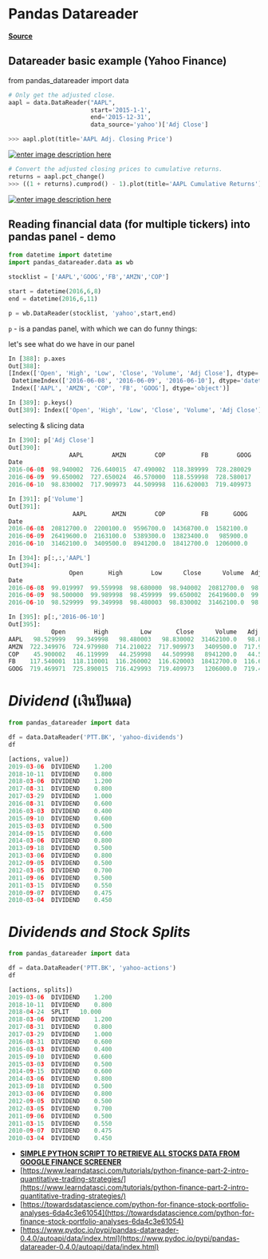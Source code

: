 Pandas Datareader
===
[**Source**](https://riptutorial.com/pandas/topic/1912/pandas-datareader)

## Datareader basic example (Yahoo Finance)


from pandas_datareader import data
```python
# Only get the adjusted close.
aapl = data.DataReader("AAPL", 
                       start='2015-1-1', 
                       end='2015-12-31', 
                       data_source='yahoo')['Adj Close']

>>> aapl.plot(title='AAPL Adj. Closing Price')

```

[![enter image description here](http://i.stack.imgur.com/amLQD.png)](http://i.stack.imgur.com/amLQD.png)

```python
# Convert the adjusted closing prices to cumulative returns.
returns = aapl.pct_change()
>>> ((1 + returns).cumprod() - 1).plot(title='AAPL Cumulative Returns')

```

[![enter image description here](http://i.stack.imgur.com/JiPUS.png)](http://i.stack.imgur.com/JiPUS.png)

## Reading financial data (for multiple tickers) into pandas panel - demo

```python
from datetime import datetime
import pandas_datareader.data as wb

stocklist = ['AAPL','GOOG','FB','AMZN','COP']

start = datetime(2016,6,8)
end = datetime(2016,6,11)

p = wb.DataReader(stocklist, 'yahoo',start,end)

```

`p`  - is a pandas panel, with which we can do funny things:

let's see what do we have in our panel

```python
In [388]: p.axes
Out[388]:
[Index(['Open', 'High', 'Low', 'Close', 'Volume', 'Adj Close'], dtype='object'),
 DatetimeIndex(['2016-06-08', '2016-06-09', '2016-06-10'], dtype='datetime64[ns]', name='Date', freq='D'),
 Index(['AAPL', 'AMZN', 'COP', 'FB', 'GOOG'], dtype='object')]

In [389]: p.keys()
Out[389]: Index(['Open', 'High', 'Low', 'Close', 'Volume', 'Adj Close'], dtype='object')

```

selecting & slicing data

```python
In [390]: p['Adj Close']
Out[390]:
                 AAPL        AMZN        COP          FB        GOOG
Date
2016-06-08  98.940002  726.640015  47.490002  118.389999  728.280029
2016-06-09  99.650002  727.650024  46.570000  118.559998  728.580017
2016-06-10  98.830002  717.909973  44.509998  116.620003  719.409973

In [391]: p['Volume']
Out[391]:
                  AAPL       AMZN        COP          FB       GOOG
Date
2016-06-08  20812700.0  2200100.0  9596700.0  14368700.0  1582100.0
2016-06-09  26419600.0  2163100.0  5389300.0  13823400.0   985900.0
2016-06-10  31462100.0  3409500.0  8941200.0  18412700.0  1206000.0

In [394]: p[:,:,'AAPL']
Out[394]:
                 Open       High        Low      Close      Volume  Adj Close
Date
2016-06-08  99.019997  99.559998  98.680000  98.940002  20812700.0  98.940002
2016-06-09  98.500000  99.989998  98.459999  99.650002  26419600.0  99.650002
2016-06-10  98.529999  99.349998  98.480003  98.830002  31462100.0  98.830002

In [395]: p[:,'2016-06-10']
Out[395]:
            Open        High         Low       Close      Volume   Adj Close
AAPL   98.529999   99.349998   98.480003   98.830002  31462100.0   98.830002
AMZN  722.349976  724.979980  714.210022  717.909973   3409500.0  717.909973
COP    45.900002   46.119999   44.259998   44.509998   8941200.0   44.509998
FB    117.540001  118.110001  116.260002  116.620003  18412700.0  116.620003
GOOG  719.469971  725.890015  716.429993  719.409973   1206000.0  719.409973
```

# _Dividend_ (เงินปันผล)
```python
from pandas_datareader import data

df = data.DataReader('PTT.BK', 'yahoo-dividends')
df
```
```python
[actions, value])
2019-03-06	DIVIDEND	1.200
2018-10-11	DIVIDEND	0.800
2018-03-06	DIVIDEND	1.200
2017-08-31	DIVIDEND	0.800
2017-03-29	DIVIDEND	1.000
2016-08-31	DIVIDEND	0.600
2016-03-03	DIVIDEND	0.400
2015-09-10	DIVIDEND	0.600
2015-03-03	DIVIDEND	0.500
2014-09-15	DIVIDEND	0.600
2014-03-06	DIVIDEND	0.800
2013-09-18	DIVIDEND	0.500
2013-03-06	DIVIDEND	0.800
2012-09-05	DIVIDEND	0.500
2012-03-05	DIVIDEND	0.700
2011-09-06	DIVIDEND	0.500
2011-03-15	DIVIDEND	0.550
2010-09-07	DIVIDEND	0.475
2010-03-04	DIVIDEND	0.450
```




# _Dividends and Stock Splits_
```python
from pandas_datareader import data

df = data.DataReader('PTT.BK', 'yahoo-actions')
df
```
```python
[actions, splits])
2019-03-06	DIVIDEND	1.200
2018-10-11	DIVIDEND	0.800
2018-04-24	SPLIT	10.000
2018-03-06	DIVIDEND	1.200
2017-08-31	DIVIDEND	0.800
2017-03-29	DIVIDEND	1.000
2016-08-31	DIVIDEND	0.600
2016-03-03	DIVIDEND	0.400
2015-09-10	DIVIDEND	0.600
2015-03-03	DIVIDEND	0.500
2014-09-15	DIVIDEND	0.600
2014-03-06	DIVIDEND	0.800
2013-09-18	DIVIDEND	0.500
2013-03-06	DIVIDEND	0.800
2012-09-05	DIVIDEND	0.500
2012-03-05	DIVIDEND	0.700
2011-09-06	DIVIDEND	0.500
2011-03-15	DIVIDEND	0.550
2010-09-07	DIVIDEND	0.475
2010-03-04	DIVIDEND	0.450
```

- [**SIMPLE PYTHON SCRIPT TO RETRIEVE ALL STOCKS DATA FROM GOOGLE FINANCE SCREENER**](https://simply-python.com/2015/09/26/simple-python-script-to-retrieve-all-stocks-data-from-google-finance-screener/)
- [https://www.learndatasci.com/tutorials/python-finance-part-2-intro-quantitative-trading-strategies/](https://www.learndatasci.com/tutorials/python-finance-part-2-intro-quantitative-trading-strategies/)
- [https://towardsdatascience.com/python-for-finance-stock-portfolio-analyses-6da4c3e61054](https://towardsdatascience.com/python-for-finance-stock-portfolio-analyses-6da4c3e61054)
- [https://www.pydoc.io/pypi/pandas-datareader-0.4.0/autoapi/data/index.html](https://www.pydoc.io/pypi/pandas-datareader-0.4.0/autoapi/data/index.html)
<!--stackedit_data:
eyJoaXN0b3J5IjpbLTc5NDMyNDUyMiwxMDM1MDIzMjU3LDEwMz
UwMjMyNTddfQ==
-->
